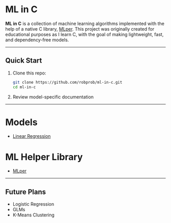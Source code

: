 # ML in C
**ML in C** is a collection of machine learning algorithms implemented with the help of a native C library, [MLper](https://github.com/robprob/mlper/tree/main). This project was originally created for educational purposes as I learn C, with the goal of making lightweight, fast, and dependency-free models.

---
## Quick Start
1. Clone this repo:
   ```bash
   git clone https://github.com/robprob/ml-in-c.git
   cd ml-in-c
   ```
2. Review model-specific documentation

---
# Models
- [Linear Regression](https://github.com/robprob/ml-in-c/tree/main/linear-regression)
# ML Helper Library
- [MLper](https://github.com/robprob/ml-in-c/tree/main/mlper)

---
## Future Plans
- Logistic Regression
- GLMs
- K-Means Clustering

